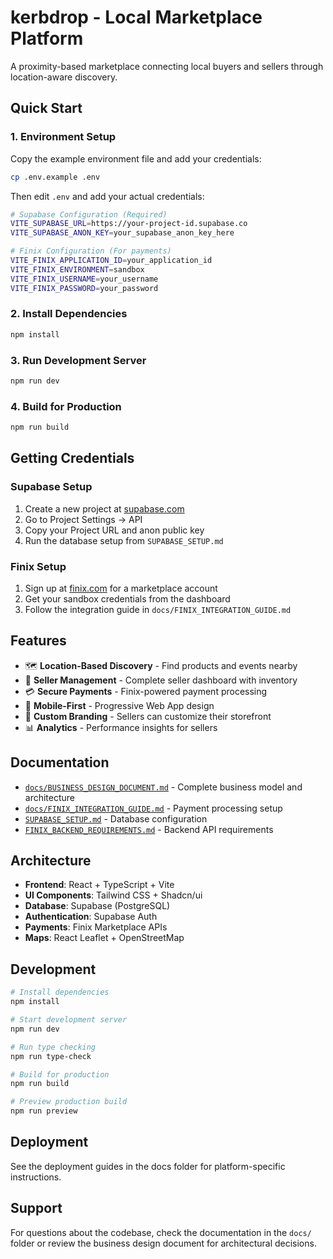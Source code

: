 # kerbdrop - Local Marketplace Platform

A proximity-based marketplace connecting local buyers and sellers through location-aware discovery.

## Quick Start

### 1. Environment Setup

Copy the example environment file and add your credentials:

```bash
cp .env.example .env
```

Then edit `.env` and add your actual credentials:

```bash
# Supabase Configuration (Required)
VITE_SUPABASE_URL=https://your-project-id.supabase.co
VITE_SUPABASE_ANON_KEY=your_supabase_anon_key_here

# Finix Configuration (For payments)
VITE_FINIX_APPLICATION_ID=your_application_id
VITE_FINIX_ENVIRONMENT=sandbox
VITE_FINIX_USERNAME=your_username
VITE_FINIX_PASSWORD=your_password
```

### 2. Install Dependencies

```bash
npm install
```

### 3. Run Development Server

```bash
npm run dev
```

### 4. Build for Production

```bash
npm run build
```

## Getting Credentials

### Supabase Setup

1. Create a new project at [supabase.com](https://supabase.com)
2. Go to Project Settings → API
3. Copy your Project URL and anon public key
4. Run the database setup from `SUPABASE_SETUP.md`

### Finix Setup

1. Sign up at [finix.com](https://finix.com) for a marketplace account
2. Get your sandbox credentials from the dashboard
3. Follow the integration guide in `docs/FINIX_INTEGRATION_GUIDE.md`

## Features

- 🗺️ **Location-Based Discovery** - Find products and events nearby
- 🏪 **Seller Management** - Complete seller dashboard with inventory
- 💳 **Secure Payments** - Finix-powered payment processing
- 📱 **Mobile-First** - Progressive Web App design
- 🎨 **Custom Branding** - Sellers can customize their storefront
- 📊 **Analytics** - Performance insights for sellers

## Documentation

- [`docs/BUSINESS_DESIGN_DOCUMENT.md`](docs/BUSINESS_DESIGN_DOCUMENT.md) - Complete business model and architecture
- [`docs/FINIX_INTEGRATION_GUIDE.md`](docs/FINIX_INTEGRATION_GUIDE.md) - Payment processing setup
- [`SUPABASE_SETUP.md`](SUPABASE_SETUP.md) - Database configuration
- [`FINIX_BACKEND_REQUIREMENTS.md`](FINIX_BACKEND_REQUIREMENTS.md) - Backend API requirements

## Architecture

- **Frontend**: React + TypeScript + Vite
- **UI Components**: Tailwind CSS + Shadcn/ui
- **Database**: Supabase (PostgreSQL)
- **Authentication**: Supabase Auth
- **Payments**: Finix Marketplace APIs
- **Maps**: React Leaflet + OpenStreetMap

## Development

```bash
# Install dependencies
npm install

# Start development server
npm run dev

# Run type checking
npm run type-check

# Build for production
npm run build

# Preview production build
npm run preview
```

## Deployment

See the deployment guides in the docs folder for platform-specific instructions.

## Support

For questions about the codebase, check the documentation in the `docs/` folder or review the business design document for architectural decisions.
